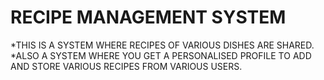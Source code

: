 ﻿# RECIPE MANAGEMENT SYSTEM
 *THIS IS A SYSTEM WHERE RECIPES OF VARIOUS DISHES ARE SHARED.                   
 *ALSO A SYSTEM WHERE YOU GET A PERSONALISED PROFILE TO ADD AND STORE VARIOUS RECIPES FROM VARIOUS USERS.
 
